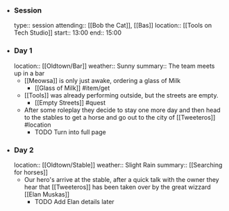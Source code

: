 - ### Session
  type:: session
  attending:: [[Bob the Cat]], [[Bas]] 
  location:: [[Tools on Tech Studio]] 
  start:: 13:00
  end:: 15:00
- ### Day 1
  location:: [[Oldtown/Bar]] 
  weather:: Sunny
  summary:: The team meets up in a bar
	- [[Meowsa]] is only just awake, ordering a glass of Milk
		- [[Glass of Milk]] #item/get
	- [[Tools]] was already performing outside, but the streets are empty.
		- [[Empty Streets]] #quest
	- After some roleplay they decide to stay one more day and then head to the stables to get a horse and go out to the city of [[Tweeteros]] #location
		- TODO Turn into full page
- ### Day 2
  location:: [[Oldtown/Stable]]
  weather:: Slight Rain
  summary:: [[Searching for horses]]
	- Our hero's arrive at the stable, after a quick talk with the owner they hear that [[Tweeteros]] has been taken over by the great wizzard [[Elan Muskas]]
		- TODO Add Elan details later